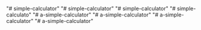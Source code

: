 "# simple-calculator" 
"# simple-calculator" 
"# simple-calculator" 
"# simple-calculato" 
"# a-simple-calculator" 
"# a-simple-calculator" 
"# a-simple-calculator" 
"# a-simple-calculator" 
